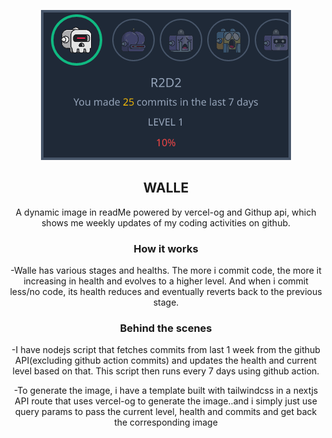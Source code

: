 
<div style="text-align: center;" >

![walle image](./image.png)

## WALLE
A dynamic image in readMe powered by vercel-og and Githup api, which shows me weekly updates of my coding activities on github.

### How it works
-Walle has various stages and healths. The more i commit code, the more it increasing in health and  evolves to a higher level. And when i commit less/no code, its health reduces and eventually reverts back to the previous stage.

### Behind the scenes
-I have nodejs script that fetches commits from last 1 week from the github API(excluding github action commits) and updates the health and current level based on that. This script then runs every 7 days using github action.

-To generate the image, i have a template built with tailwindcss in a nextjs API route that uses vercel-og to generate the image..and i simply just use query params to pass the current level, health and commits and get back the corresponding image

</div>
    